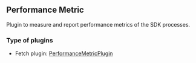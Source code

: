 ## Performance Metric

Plugin to measure and report performance metrics of the SDK processes.

### Type of plugins

- Fetch plugin: [PerformanceMetricPlugin](./perf-metric.fetch.ts)
